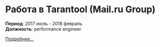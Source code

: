 # Работа в Tarantool (Mail.ru Group)

**Период**: 2017 июль - 2018 февраль  
**Должность**: performance engineer  

[Подробнее...](index.md)  